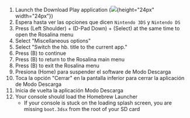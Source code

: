 1. Launch the Download Play application (![](/images/download-play-icon.png){height="24px" width="24px"})
2. Espera hasta ver las opciones que dicen `Nintendo 3DS` y `Nintendo DS`
3. Press (Left Shoulder) + (D-Pad Down) + (Select) at the same time to open the Rosalina menu
4. Select "Miscellaneous options"
5. Select "Switch the hb. title to the current app."
6. Press (B) to continue
7. Press (B) to return to the Rosalina main menu
8. Press (B) to exit the Rosalina menu
9. Presiona (Home) para suspender el software de Modo Descarga
10. Toca la opción "Cerrar" en la pantalla inferior para cerrar la aplicación de Modo Descarga
11. Inicia de vuelta la aplicación Modo Descarga
12. Your console should load the Homebrew Launcher
    - If your console is stuck on the loading splash screen, you are missing `boot.3dsx` from the root of your SD card
